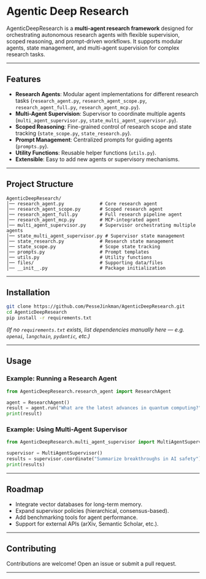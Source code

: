 # Agentic Deep Research

AgenticDeepResearch is a **multi-agent research framework** designed for orchestrating autonomous research agents with flexible supervision, scoped reasoning, and prompt-driven workflows. It supports modular agents, state management, and multi-agent supervision for complex research tasks.

---

## Features

- **Research Agents**: Modular agent implementations for different research tasks (`research_agent.py`, `research_agent_scope.py`, `research_agent_full.py`, `research_agent_mcp.py`).
- **Multi-Agent Supervision**: Supervisor to coordinate multiple agents (`multi_agent_supervisor.py`, `state_multi_agent_supervisor.py`).
- **Scoped Reasoning**: Fine-grained control of research scope and state tracking (`state_scope.py`, `state_research.py`).
- **Prompt Management**: Centralized prompts for guiding agents (`prompts.py`).
- **Utility Functions**: Reusable helper functions (`utils.py`).
- **Extensible**: Easy to add new agents or supervisory mechanisms.

---

## Project Structure

```
AgenticDeepResearch/
│── research_agent.py             # Core research agent
│── research_agent_scope.py       # Scoped research agent
│── research_agent_full.py        # Full research pipeline agent
│── research_agent_mcp.py         # MCP-integrated agent
│── multi_agent_supervisor.py     # Supervisor orchestrating multiple agents
│── state_multi_agent_supervisor.py # Supervisor state management
│── state_research.py             # Research state management
│── state_scope.py                # Scope state tracking
│── prompts.py                    # Prompt templates
│── utils.py                      # Utility functions
│── files/                        # Supporting data/files
│── __init__.py                   # Package initialization
```

---

## Installation

```bash
git clone https://github.com/PesseJinkman/AgenticDeepResearch.git
cd AgenticDeepResearch
pip install -r requirements.txt
```

*(If no `requirements.txt` exists, list dependencies manually here — e.g. `openai`, `langchain`, `pydantic`, etc.)*

---

## Usage

### Example: Running a Research Agent
```python
from AgenticDeepResearch.research_agent import ResearchAgent

agent = ResearchAgent()
result = agent.run("What are the latest advances in quantum computing?")
print(result)
```

### Example: Using Multi-Agent Supervisor
```python
from AgenticDeepResearch.multi_agent_supervisor import MultiAgentSupervisor

supervisor = MultiAgentSupervisor()
results = supervisor.coordinate("Summarize breakthroughs in AI safety")
print(results)
```

---

## Roadmap

- Integrate vector databases for long-term memory.
- Expand supervisor policies (hierarchical, consensus-based).
- Add benchmarking tools for agent performance.
- Support for external APIs (arXiv, Semantic Scholar, etc.).

---

## Contributing

Contributions are welcome! Open an issue or submit a pull request.

---

